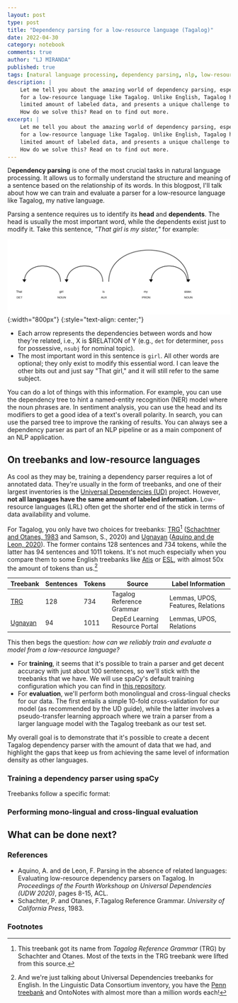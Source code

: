 ```yaml
---
layout: post
type: post
title: "Dependency parsing for a low-resource language (Tagalog)"
date: 2022-04-30
category: notebook
comments: true
author: "LJ MIRANDA"
published: true
tags: [natural language processing, dependency parsing, nlp, low-resource, machine learning]
description: |
    Let me tell you about the amazing world of dependency parsing, especially
    for a low-resource language like Tagalog. Unlike English, Tagalog has a
    limited amount of labeled data, and presents a unique challenge to NLP. 
    How do we solve this? Read on to find out more.
excerpt: |
    Let me tell you about the amazing world of dependency parsing, especially
    for a low-resource language like Tagalog. Unlike English, Tagalog has a
    limited amount of labeled data, and presents a unique challenge to NLP. 
    How do we solve this? Read on to find out more.
---
```


<span class="firstcharacter">D</span>**ependency parsing** is one of the most
crucial tasks in natural language processing. It allows us to formally
understand the structure and meaning of a sentence based on the relationship of
its words. In this blogpost, I'll talk about how we can train and evaluate a
parser for a low-resource language like Tagalog, my native language. 

Parsing a sentence requires us to identify its **head** and **dependents**. The
head is usually the most important word, while the dependents exist just to
modify it. Take this sentence, *"That girl is my sister,"* for example:

<!-- example sentence: displaCy -->
![](/assets/png/dep-parsing/dep_example.svg){:width="800px"}
{:style="text-align: center;"}

- Each arrow represents the dependencies between words and how they're related,
i.e., X is $RELATION of Y (e.g., `det` for determiner, `poss` for possessive,
`nsubj` for nominal topic).
- The most important word in this sentence is `girl`. All other words are
    optional; they only exist to modify this essential word. I can leave the
    other bits out and just say "That girl," and it will still refer to the
    same subject.

You can do a lot of things with this information. For example, you can use the
dependency tree to hint a named-entity recognition (NER) model where the noun
phrases are. In sentiment analysis, you can use the head and its modifiers to
get a good idea of a text's overall polarity. In search, you can use the parsed
tree to improve the ranking of results. You can always see a dependency parser
as part of an NLP pipeline or as a main component of an NLP application.

## On treebanks and low-resource languages

As cool as they may be, training a dependency parser requires a lot of
annotated data. They're usually in the form of treebanks, and one of their
largest inventories is the [Universal Dependencies
(UD)](https://universaldependencies.org/) project. However, **not all languages
have the same amount of labeled information.** Low-resource languages (LRL)
often get the shorter end of the stick in terms of data availability and
volume.

For Tagalog, you only have two choices for treebanks:
[TRG](https://universaldependencies.org/treebanks/tl_trg/index.html)[^1]
([Schachtner and Otanes, 1983](#schachtner1983trg) and Samson, S., 2020) and
[Ugnayan](https://universaldependencies.org/treebanks/tl_ugnayan/index.html)
([Aquino and de Leon, 2020](#aquino2020parsing)).  The former contains 128
sentences and 734 tokens, while the latter has 94 sentences and 1011 tokens.
It's not much especially when you compare them to some English treebanks like
[Atis](https://github.com/UniversalDependencies/UD_English-Atis/blob/master/README.md)
or [ESL](https://universaldependencies.org/treebanks/en_esl/index.html), with
almost 50x the amount of tokens than us.[^2]


| Treebank | Sentences | Tokens | Source                         | Label Information                 |
|----------|-------------|----------|--------------------------------|-----------------------------------|
| [TRG](https://universaldependencies.org/treebanks/tl_trg/index.html)      | 128         | 734      | Tagalog Reference Grammar      | Lemmas, UPOS, Features, Relations |
| [Ugnayan](https://universaldependencies.org/treebanks/tl_ugnayan/index.html)  | 94          | 1011     | DepEd Learning Resource Portal | Lemmas, UPOS, Relations           |


This then begs the question: *how can we reliably train and evaluate a model
from a low-resource language?*
- For **training**, it seems that it's possible to train a parser and get decent
accuracy with just about 100 sentences, so we'll stick with the treebanks that
we have. We will use spaCy's default training configuration which you can find
in [this
repository](https://github.com/ljvmiranda921/ud-tagalog-spacy/blob/master/configs/default.cfg).
- For **evaluation**, we'll perform both monolingual and cross-lingual checks for
our data. The first entails a simple 10-fold cross-validation
for our model (as recommended by the UD guide), while the latter involves a
pseudo-transfer learning approach where we train a parser from a larger
language model with the Tagalog treebank as our test set.

My overall goal is to demonstrate that it's possible to create a decent Tagalog
dependency parser with the amount of data that we had, and highlight the gaps
that keep us from achieving the same level of information density as other
languages.


### Training a dependency parser using spaCy

Treebanks follow a specific format:


<!-- training is straightforward, and as it turns out, you can do a lot with
small data -->
<!-- show a few dependency parser results? where does it perform well?
does it do well on tweets? How about tagalog speeches? -->


### Performing mono-lingual and cross-lingual evaluation

<!-- evaluation, we do a (1) mono lingual and (2) cross lingual approach-->
<!-- a few examples: where it works well and where it doesn't work well -->


## What can be done next?






### References

* <a id="aquino2020parsing">Aquino, A. and de Leon, F.</a> Parsing in the
    absence of related languages: Evaluating low-resource dependency parsers on
    Tagalog. In *Proceedings of the Fourth Workshoup on Universal Dependencies
    (UDW 2020)*, pages 8-15, ACL.
* <a id="schachtner1983trg">Schachter, P. and Otanes, F.</a>Tagalog Reference
    Grammar. *University of California Press*, 1983.


### Footnotes



[^1]:

    This treebank got its name from *Tagalog Reference Grammar* (TRG) by
    Schachter and Otanes. Most of the texts in the TRG treebank were lifted
    from this source.

[^2]:


    And we're just talking about Universal Dependencies treebanks for English.
    In the Linguistic Data Consortium inventory, you have the [Penn
    treebank](https://catalog.ldc.upenn.edu/LDC99T42) and  OntoNotes with
    almost more than a million words each!
